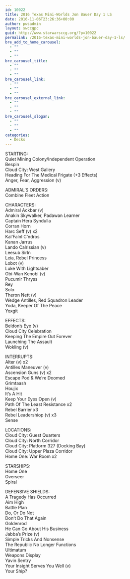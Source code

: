 ```yaml
---
id: 10022
title: 2016 Texas Mini-Worlds Jon Bauer Day 1 LS
date: 2016-11-06T23:26:36+00:00
author: pwsadmin
layout: swccgpc
guid: http://www.starwarsccg.org/?p=10022
permalink: /2016-texas-mini-worlds-jon-bauer-day-1-ls/
bre_add_to_home_carousel:
  - ""
  - ""
  - ""
bre_carousel_title:
  - ""
  - ""
  - ""
bre_carousel_link:
  - ""
  - ""
  - ""
bre_carousel_external_link:
  - ""
  - ""
  - ""
bre_carousel_slogan:
  - ""
  - ""
  - ""
categories:
  - Decks
---
```

STARTING:  
Quiet Mining Colony/Independent Operation  
Bespin  
Cloud City: West Gallery  
Heading For The Medical Frigate (+3 Effects)  
Anger, Fear, Aggression (v)

ADMIRAL&#8217;S ORDERS:  
Combine Fleet Action

CHARACTERS:  
Admiral Ackbar (v)  
Anakin Skywalker, Padawan Learner  
Captain Hera Syndulla  
Corran Horn  
Harc Seff (v) x2  
Kal&#8217;Falnl C&#8217;ndros  
Kanan Jarrus  
Lando Calrissian (v)  
Leesub Sirln  
Leia, Rebel Princess  
Lobot (v)  
Luke With Lightsaber  
Obi-Wan Kenobi (v)  
Pucumir Thryss  
Rey  
Solo  
Theron Nett (v)  
Wedge Antilles, Red Squadron Leader  
Yoda, Keeper Of The Peace  
Yoxgit

EFFECTS:  
Beldon&#8217;s Eye (v)  
Cloud City Celebration  
Keeping The Empire Out Forever  
Launching The Assault  
Wokling (v)

INTERRUPTS:  
Alter (v) x2  
Antilles Maneuver (v)  
Ascension Guns (v) x2  
Escape Pod & We&#8217;re Doomed  
Grimtaash  
Houjix  
It&#8217;s A Hit  
Keep Your Eyes Open (v)  
Path Of The Least Resistance x2  
Rebel Barrier x3  
Rebel Leadershiop (v) x3  
Sense

LOCATIONS:  
Cloud City: Guest Quarters  
Cloud City: North Corridor  
Cloud City: Platform 327 (Docking Bay)  
Cloud City: Upper Plaza Corridor  
Home One: War Room x2

STARSHIPS:  
Home One  
Overseer  
Spiral

DEFENSIVE SHIELDS:  
A Tragedy Has Occurred  
Aim High  
Battle Plan  
Do, Or Do Not  
Don&#8217;t Do That Again  
Goldenrod  
He Can Go About His Business  
Jabba&#8217;s Prize (v)  
Simple Tricks And Nonsense  
The Republic No Longer Functions  
Ultimatum  
Weapons Display  
Yavin Sentry  
Your Insight Serves You Well (v)  
Your Ship?
